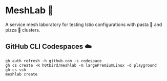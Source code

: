 # MeshLab 🚀

A service mesh laboratory for testing Istio configurations with pasta 🍝 and pizza 🍕 clusters.

## GitHub CLI Codespaces ☁️
```console
gh auth refresh -h github.com -s codespace
gh cs create -R h0tbird/meshlab -m largePremiumLinux -d playground
gh cs ssh
meshlab create
```

